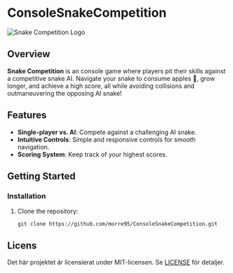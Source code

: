 # ConsoleSnakeCompetition

![Snake Competition Logo](https://github.com/morre95/ConsoleSnakeCompetition/assets/31042/cbbea951-f2be-45de-aa1c-d3da2eff8e82)

## Overview

**Snake Competition** is an console game where players pit their skills against a competitive snake AI. Navigate your snake to consume apples 🍎, grow longer, and achieve a high score, all while avoiding collisions and outmaneuvering the opposing AI snake!

## Features

- **Single-player vs. AI**: Compete against a challenging AI snake.
- **Intuitive Controls**: Simple and responsive controls for smooth navigation.
- **Scoring System**: Keep track of your highest scores.

## Getting Started

### Installation
1. Clone the repository:
   ```shell
   git clone https://github.com/morre95/ConsoleSnakeCompetition.git

## Licens
Det här projektet är licensierat under MIT-licensen. Se [LICENSE](LICENSE) för detaljer.

